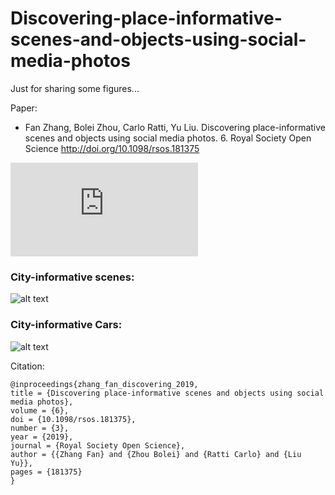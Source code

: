 # Discovering-place-informative-scenes-and-objects-using-social-media-photos

Just for sharing some figures...

Paper:  
- Fan Zhang, Bolei Zhou, Carlo Ratti, Yu Liu. Discovering place-informative scenes and objects using social media photos. 6. Royal Society Open Science http://doi.org/10.1098/rsos.181375

![alt text][pdf]

[pdf]: https://github.com/tank145161/RSOS/blob/master/Discovering%20place-informative%20scenes%20and%20objects%20using%20social%20media%20photos.pdf "Discovering place-informative scenes and objects using social media photos.pdf"

### City-informative scenes:
![alt text][example_pic]

[example_pic]: https://github.com/tank145161/RSOS/blob/master/scene.jpg "City-informative scenes"  

### City-informative Cars:  

![alt text][example_pic]

[example_pic]: https://github.com/tank145161/RSOS/blob/master/object.jpg "City-informative Cars"

Citation:
	
    @inproceedings{zhang_fan_discovering_2019,  
	title = {Discovering place-informative scenes and objects using social media photos},  
	volume = {6},	
	doi = {10.1098/rsos.181375},  
	number = {3},  
	year = {2019},  
	journal = {Royal Society Open Science},  
	author = {{Zhang Fan} and {Zhou Bolei} and {Ratti Carlo} and {Liu Yu}},  
	pages = {181375} 
    }
